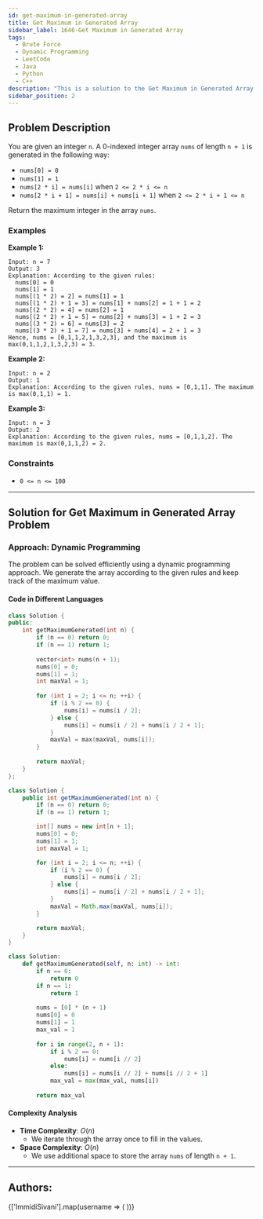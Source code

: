 ```yaml
---
id: get-maximum-in-generated-array
title: Get Maximum in Generated Array
sidebar_label: 1646-Get Maximum in Generated Array
tags:
  - Brute Force
  - Dynamic Programming
  - LeetCode
  - Java
  - Python
  - C++
description: "This is a solution to the Get Maximum in Generated Array problem on LeetCode."
sidebar_position: 2
---
```


## Problem Description

You are given an integer `n`. A 0-indexed integer array `nums` of length `n + 1` is generated in the following way:

- `nums[0] = 0`
- `nums[1] = 1`
- `nums[2 * i] = nums[i]` when `2 <= 2 * i <= n`
- `nums[2 * i + 1] = nums[i] + nums[i + 1]` when `2 <= 2 * i + 1 <= n`

Return the maximum integer in the array `nums`.

### Examples

**Example 1:**

```
Input: n = 7
Output: 3
Explanation: According to the given rules:
  nums[0] = 0
  nums[1] = 1
  nums[(1 * 2) = 2] = nums[1] = 1
  nums[(1 * 2) + 1 = 3] = nums[1] + nums[2] = 1 + 1 = 2
  nums[(2 * 2) = 4] = nums[2] = 1
  nums[(2 * 2) + 1 = 5] = nums[2] + nums[3] = 1 + 2 = 3
  nums[(3 * 2) = 6] = nums[3] = 2
  nums[(3 * 2) + 1 = 7] = nums[3] + nums[4] = 2 + 1 = 3
Hence, nums = [0,1,1,2,1,3,2,3], and the maximum is max(0,1,1,2,1,3,2,3) = 3.
```

**Example 2:**

```
Input: n = 2
Output: 1
Explanation: According to the given rules, nums = [0,1,1]. The maximum is max(0,1,1) = 1.
```

**Example 3:**

```
Input: n = 3
Output: 2
Explanation: According to the given rules, nums = [0,1,1,2]. The maximum is max(0,1,1,2) = 2.
```

### Constraints

- `0 <= n <= 100`

---

## Solution for Get Maximum in Generated Array Problem

### Approach: Dynamic Programming

The problem can be solved efficiently using a dynamic programming approach. We generate the array according to the given rules and keep track of the maximum value.

#### Code in Different Languages

<Tabs>
<TabItem value="C++" label="C++" default>
<SolutionAuthor name="@ImmidiSivani"/>

```cpp
class Solution {
public:
    int getMaximumGenerated(int n) {
        if (n == 0) return 0;
        if (n == 1) return 1;
        
        vector<int> nums(n + 1);
        nums[0] = 0;
        nums[1] = 1;
        int maxVal = 1;
        
        for (int i = 2; i <= n; ++i) {
            if (i % 2 == 0) {
                nums[i] = nums[i / 2];
            } else {
                nums[i] = nums[i / 2] + nums[i / 2 + 1];
            }
            maxVal = max(maxVal, nums[i]);
        }
        
        return maxVal;
    }
};
```

</TabItem>
<TabItem value="Java" label="Java">
<SolutionAuthor name="@ImmidiSivani"/>

```java
class Solution {
    public int getMaximumGenerated(int n) {
        if (n == 0) return 0;
        if (n == 1) return 1;

        int[] nums = new int[n + 1];
        nums[0] = 0;
        nums[1] = 1;
        int maxVal = 1;

        for (int i = 2; i <= n; ++i) {
            if (i % 2 == 0) {
                nums[i] = nums[i / 2];
            } else {
                nums[i] = nums[i / 2] + nums[i / 2 + 1];
            }
            maxVal = Math.max(maxVal, nums[i]);
        }

        return maxVal;
    }
}
```

</TabItem>
<TabItem value="Python" label="Python">
<SolutionAuthor name="@ImmidiSivani"/>

```python
class Solution:
    def getMaximumGenerated(self, n: int) -> int:
        if n == 0:
            return 0
        if n == 1:
            return 1
        
        nums = [0] * (n + 1)
        nums[0] = 0
        nums[1] = 1
        max_val = 1
        
        for i in range(2, n + 1):
            if i % 2 == 0:
                nums[i] = nums[i // 2]
            else:
                nums[i] = nums[i // 2] + nums[i // 2 + 1]
            max_val = max(max_val, nums[i])
        
        return max_val
```

</TabItem>
</Tabs>

#### Complexity Analysis

- **Time Complexity**: $O(n)$
  - We iterate through the array once to fill in the values.
- **Space Complexity**: $O(n)$
  - We use additional space to store the array `nums` of length `n + 1`.

---

<h2>Authors:</h2>

<div style={{display: 'flex', flexWrap: 'wrap', justifyContent: 'space-between', gap: '10px'}}>
{['ImmidiSivani'].map(username => (
 <Author key={username} username={username} />
))}
</div>
